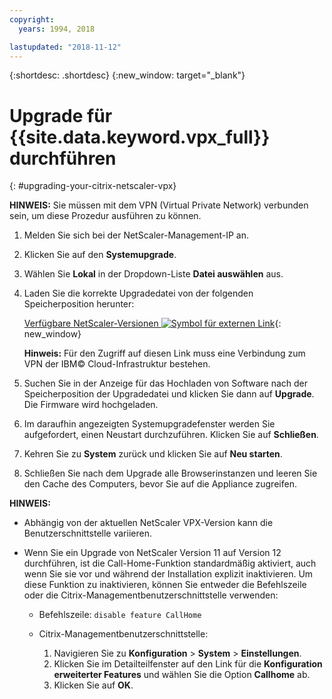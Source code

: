 ```yaml
---
copyright:
  years: 1994, 2018

lastupdated: "2018-11-12"
---
```


{:shortdesc: .shortdesc}
{:new_window: target="_blank"}

# Upgrade für {{site.data.keyword.vpx_full}} durchführen
{: #upgrading-your-citrix-netscaler-vpx}

**HINWEIS:** Sie müssen mit dem VPN (Virtual Private Network) verbunden sein, um diese Prozedur ausführen zu können.

1. Melden Sie sich bei der NetScaler-Management-IP an.
2. Klicken Sie auf den **Systemupgrade**.
4. Wählen Sie **Lokal** in der Dropdown-Liste **Datei auswählen** aus. 
4. Laden Sie die korrekte Upgradedatei von der folgenden Speicherposition herunter:

	[Verfügbare NetScaler-Versionen ![Symbol für externen Link](../../icons/launch-glyph.svg "Symbol für externen Link")](http://downloads.softlayer.local/citrix/netscaler/){: new_window}
	
	**Hinweis:** Für den Zugriff auf diesen Link muss eine Verbindung zum VPN der IBM© Cloud-Infrastruktur bestehen.

5. Suchen Sie in der Anzeige für das Hochladen von Software nach der Speicherposition der Upgradedatei und klicken Sie dann auf **Upgrade**. Die Firmware wird hochgeladen.
6. Im daraufhin angezeigten Systemupgradefenster werden Sie aufgefordert, einen Neustart durchzuführen. Klicken Sie auf **Schließen**.
7. Kehren Sie zu **System** zurück und klicken Sie auf **Neu starten**.
8. Schließen Sie nach dem Upgrade alle Browserinstanzen und leeren Sie den Cache des Computers, bevor Sie auf die Appliance zugreifen.

**HINWEIS:** 

* Abhängig von der aktuellen NetScaler VPX-Version kann die Benutzerschnittstelle variieren.
* Wenn Sie ein Upgrade von NetScaler Version 11 auf Version 12 durchführen, ist die Call-Home-Funktion standardmäßig aktiviert, auch wenn Sie sie vor und während der Installation explizit inaktivieren. Um diese Funktion zu inaktivieren, können Sie entweder die Befehlszeile oder die Citrix-Managementbenutzerschnittstelle verwenden: 
    
   * Befehlszeile: `disable feature CallHome`
   * Citrix-Managementbenutzerschnittstelle: 
     
     1. Navigieren Sie zu **Konfiguration** > **System** > **Einstellungen**.
     2. Klicken Sie im Detailteilfenster auf den Link für die  **Konfiguration erweiterter Features** und wählen Sie die Option **Callhome** ab.
     3. Klicken Sie auf **OK**.
